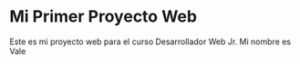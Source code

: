 # Mi Primer Proyecto Web
Este es mi proyecto web para el curso Desarrollador Web Jr.
Mi nombre es Vale